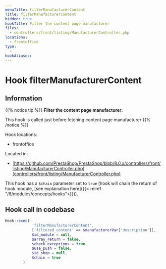 ```yaml
---
menuTitle: filterManufacturerContent
Title: filterManufacturerContent
hidden: true
hookTitle: Filter the content page manufacturer
files:
  - controllers/front/listing/ManufacturerController.php
locations:
  - frontoffice
type:
  - 
hookAliases:
---
```


# Hook filterManufacturerContent

## Information

{{% notice tip %}}
**Filter the content page manufacturer:** 

This hook is called just before fetching content page manufacturer
{{% /notice %}}

Hook locations: 
  - frontoffice

Located in: 
  - [https://github.com/PrestaShop/PrestaShop/blob/8.0.x/controllers/front/listing/ManufacturerController.php](controllers/front/listing/ManufacturerController.php)

This hook has a `$chain` parameter set to `true` (hook will chain the return of hook module, [see explaination here]({{< relref "/8/modules/concepts/hooks">}})).

## Hook call in codebase

```php
Hook::exec(
            'filterManufacturerContent',
            ['filtered_content' => $manufacturerVar['description']],
            $id_module = null,
            $array_return = false,
            $check_exceptions = true,
            $use_push = false,
            $id_shop = null,
            $chain = true
        )
```